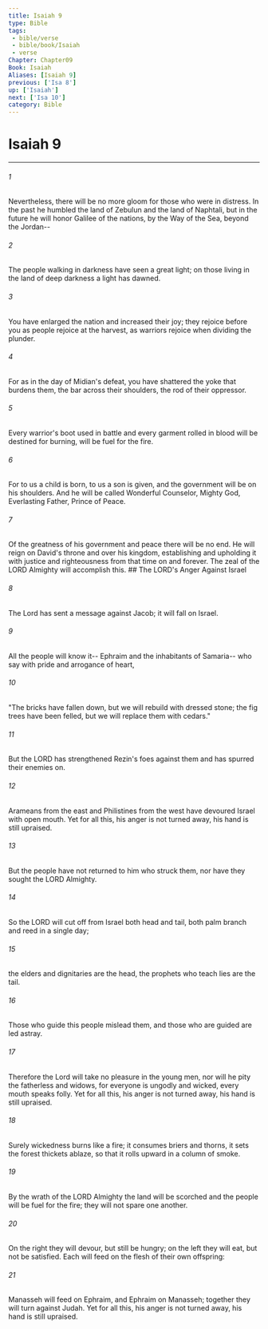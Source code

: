 ```yaml
---
title: Isaiah 9
type: Bible
tags:
 - bible/verse
 - bible/book/Isaiah
 - verse
Chapter: Chapter09
Book: Isaiah
Aliases: [Isaiah 9]
previous: ['Isa 8']
up: ['Isaiah']
next: ['Isa 10']
category: Bible
---
```

# Isaiah 9

***


###### 1 
Nevertheless, there will be no more gloom for those who were in distress. In the past he humbled the land of Zebulun and the land of Naphtali, but in the future he will honor Galilee of the nations, by the Way of the Sea, beyond the Jordan-- 

###### 2 
The people walking in darkness have seen a great light; on those living in the land of deep darkness a light has dawned. 

###### 3 
You have enlarged the nation and increased their joy; they rejoice before you as people rejoice at the harvest, as warriors rejoice when dividing the plunder. 

###### 4 
For as in the day of Midian's defeat, you have shattered the yoke that burdens them, the bar across their shoulders, the rod of their oppressor. 

###### 5 
Every warrior's boot used in battle and every garment rolled in blood will be destined for burning, will be fuel for the fire. 

###### 6 
For to us a child is born, to us a son is given, and the government will be on his shoulders. And he will be called Wonderful Counselor, Mighty God, Everlasting Father, Prince of Peace. 

###### 7 
Of the greatness of his government and peace there will be no end. He will reign on David's throne and over his kingdom, establishing and upholding it with justice and righteousness from that time on and forever. The zeal of the LORD Almighty will accomplish this. ## The LORD's Anger Against Israel 

###### 8 
The Lord has sent a message against Jacob; it will fall on Israel. 

###### 9 
All the people will know it-- Ephraim and the inhabitants of Samaria-- who say with pride and arrogance of heart, 

###### 10 
"The bricks have fallen down, but we will rebuild with dressed stone; the fig trees have been felled, but we will replace them with cedars." 

###### 11 
But the LORD has strengthened Rezin's foes against them and has spurred their enemies on. 

###### 12 
Arameans from the east and Philistines from the west have devoured Israel with open mouth. Yet for all this, his anger is not turned away, his hand is still upraised. 

###### 13 
But the people have not returned to him who struck them, nor have they sought the LORD Almighty. 

###### 14 
So the LORD will cut off from Israel both head and tail, both palm branch and reed in a single day; 

###### 15 
the elders and dignitaries are the head, the prophets who teach lies are the tail. 

###### 16 
Those who guide this people mislead them, and those who are guided are led astray. 

###### 17 
Therefore the Lord will take no pleasure in the young men, nor will he pity the fatherless and widows, for everyone is ungodly and wicked, every mouth speaks folly. Yet for all this, his anger is not turned away, his hand is still upraised. 

###### 18 
Surely wickedness burns like a fire; it consumes briers and thorns, it sets the forest thickets ablaze, so that it rolls upward in a column of smoke. 

###### 19 
By the wrath of the LORD Almighty the land will be scorched and the people will be fuel for the fire; they will not spare one another. 

###### 20 
On the right they will devour, but still be hungry; on the left they will eat, but not be satisfied. Each will feed on the flesh of their own offspring: 

###### 21 
Manasseh will feed on Ephraim, and Ephraim on Manasseh; together they will turn against Judah. Yet for all this, his anger is not turned away, his hand is still upraised. 
